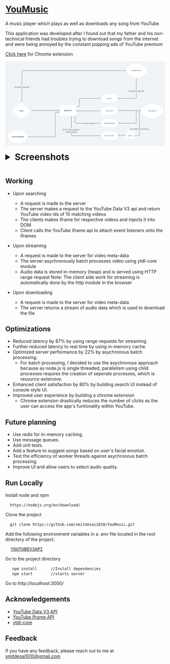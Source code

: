 
# [YouMusic](https://youmusicc.herokuapp.com/)



A music player which plays as well as downloads any song from YouTube

This application was developed after I found out that my father and his non-technical friends had troubles trying to download
songs from the internet and were being annoyed by the constant popping ads of YouTube premium

[Click here](https://github.com/smitdesai1010/YouMusic-ChromeExtension) for Chrome extension


![System-Design](System-Design-whimsical.com.png)

<details>
    <summary style="cursor:pointer; font-size: 28px; font-weight: bold; font">Screenshots</summary>
    <p>
      <img src="Assets/SS-2.jpg"/>
    </p>
    <p float="left">
      <img src="Assets/SS-3.jpg" width="50%"/>
      <img src="Assets/SS-4.jpg" width="49%"/>
    </p>
</details>

<br/>

## Working

* Upon searching
    * A request is made to the server 
    * The server makes a request to the YouTube Data V3 api 
      and return YouTube video ids of 10 matching videos
    * The clients makes iframe for respective videos and injects it into DOM
    * Client calls the YouTube iframe api to attach event listeners onto the iframes 

* Upon streaming
    * A request is made to the server for video meta-data
    * The server asychronously batch processes video using ytdl-core module
    * Audio data is stored in-memory (heap) and is served using HTTP range request
      Note: The client side work for streaming is automatically done by the http module in the browser

* Upon downloading
    * A request is made to the server for video meta-data
    * The server returns a stream of audio data which is used to download the file



## Optimizations

* Reduced latency by 87% by using range requests for streaming.
* Further reduced latency to real time by using in-memory cache.
* Optimized server performance by 22% by asychronous batch processing.
    * For batch processing, I decided to use the asychronous approach because as 
      node.js is single threaded, parallelism using child processes requires the creation of seperate processes, 
      which is resource-extensive.   
* Enhanced client satisfaction by 80% by building search UI instead of console style UI.
* Improved user experience by building a chrome extension
    * Chrome extension drastically reduces the number of clicks as the user
      can access the app's funtionality within YouTube.


## Future planning

* Use redis for in-memory caching.
* Use message queues.
* Add unit tests.
* Add a feature to suggest songs based on user's facial emotion.
* Test the efficiency of worker threads against asychronous batch processing.
* Improve UI and allow users to select audio quality.


  
## Run Locally

Install node and npm
```
  https://nodejs.org/en/download/
```

Clone the project

```
  git clone https://github.com/smitdesai1010/YouMusic.git
```

Add the following environment variables in a .env file located in the root directory of the project. 
<pre>
  <a href="https://developers.google.com/youtube/v3/getting-started
  ">YOUTUBEV3API</a>
</pre>

Go to the project directory
  
``` 
   npm install      //Install dependencies
   npm start        //starts server 
```

Go to http://localhost:3000/




## Acknowledgements

 - [YouTube Data V3 API](https://developers.google.com/youtube/v3/getting-started)
 - [YouTube Iframe API](https://developers.google.com/youtube/iframe_api_reference)
 - [ytdl-core](https://www.npmjs.com/package/ytdl-core)

  
## Feedback

If you have any feedback, please reach out to me at smitdesai1010@gmail.com
  
